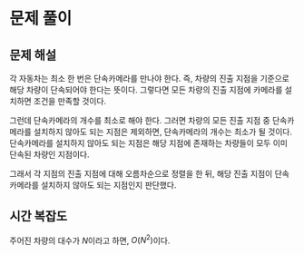 # 문제 풀이

## 문제 해설

각 자동차는 최소 한 번은 단속카메라를 만나야 한다. 즉, 차량의 진출 지점을 기준으로 해당 차량이 단속되어야 한다는 뜻이다. 그렇다면 모든 차량의 진출 지점에 카메라를 설치하면 조건을 만족할 것이다.

그런데 단속카메라의 개수를 최소로 해야 한다. 그러면 차량의 모든 진출 지점 중 단속카메라를 설치하지 않아도 되는 지점은 제외하면, 단속카메라의 개수는 최소가 될 것이다. 단속카메라를 설치하지 않아도 되는 지점은 해당 지점에 존재하는 차량들이 모두 이미 단속된 차량인 지점이다.

그래서 각 지점의 진출 지점에 대해 오름차순으로 정렬을 한 뒤, 해당 진출 지점이 단속카메라를 설치하지 않아도 되는 지점인지 판단했다.

## 시간 복잡도

주어진 차량의 대수가 $N$이라고 하면, $O(N^2)$이다.